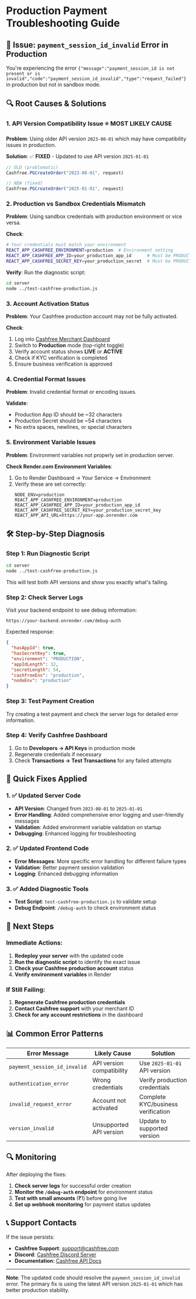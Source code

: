 # Production Payment Troubleshooting Guide

## 🚨 Issue: `payment_session_id_invalid` Error in Production

You're experiencing the error `{"message":"payment_session_id is not present or is invalid","code":"payment_session_id_invalid","type":"request_failed"}` in production but not in sandbox mode.

## 🔍 Root Causes & Solutions

### 1. **API Version Compatibility Issue** ⭐ **MOST LIKELY CAUSE**

**Problem**: Using older API version `2023-08-01` which may have compatibility issues in production.

**Solution**: ✅ **FIXED** - Updated to use API version `2025-01-01`

```javascript
// OLD (problematic)
Cashfree.PGCreateOrder("2023-08-01", request)

// NEW (fixed)
Cashfree.PGCreateOrder("2025-01-01", request)
```

### 2. **Production vs Sandbox Credentials Mismatch**

**Problem**: Using sandbox credentials with production environment or vice versa.

**Check**:
```bash
# Your credentials must match your environment
REACT_APP_CASHFREE_ENVIRONMENT=production  # Environment setting
REACT_APP_CASHFREE_APP_ID=your_production_app_id      # Must be PRODUCTION credentials
REACT_APP_CASHFREE_SECRET_KEY=your_production_secret  # Must be PRODUCTION credentials
```

**Verify**: Run the diagnostic script:
```bash
cd server
node ../test-cashfree-production.js
```

### 3. **Account Activation Status**

**Problem**: Your Cashfree production account may not be fully activated.

**Check**:
1. Log into [Cashfree Merchant Dashboard](https://merchant.cashfree.com/)
2. Switch to **Production** mode (top-right toggle)
3. Verify account status shows **LIVE** or **ACTIVE**
4. Check if KYC verification is completed
5. Ensure business verification is approved

### 4. **Credential Format Issues**

**Problem**: Invalid credential format or encoding issues.

**Validate**:
- Production App ID should be ~32 characters
- Production Secret should be ~54 characters
- No extra spaces, newlines, or special characters

### 5. **Environment Variable Issues**

**Problem**: Environment variables not properly set in production server.

**Check Render.com Environment Variables**:
1. Go to Render Dashboard → Your Service → Environment
2. Verify these are set correctly:
   ```
   NODE_ENV=production
   REACT_APP_CASHFREE_ENVIRONMENT=production
   REACT_APP_CASHFREE_APP_ID=your_production_app_id
   REACT_APP_CASHFREE_SECRET_KEY=your_production_secret_key
   REACT_APP_API_URL=https://your-app.onrender.com
   ```

## 🛠️ Step-by-Step Diagnosis

### Step 1: Run Diagnostic Script
```bash
cd server
node ../test-cashfree-production.js
```

This will test both API versions and show you exactly what's failing.

### Step 2: Check Server Logs
Visit your backend endpoint to see debug information:
```
https://your-backend.onrender.com/debug-auth
```

Expected response:
```json
{
  "hasAppId": true,
  "hasSecretKey": true,
  "environment": "PRODUCTION",
  "appIdLength": 32,
  "secretLength": 54,
  "cashfreeEnv": "production",
  "nodeEnv": "production"
}
```

### Step 3: Test Payment Creation
Try creating a test payment and check the server logs for detailed error information.

### Step 4: Verify Cashfree Dashboard
1. Go to **Developers → API Keys** in production mode
2. Regenerate credentials if necessary
3. Check **Transactions → Test Transactions** for any failed attempts

## 🔧 Quick Fixes Applied

### 1. ✅ Updated Server Code
- **API Version**: Changed from `2023-08-01` to `2025-01-01`
- **Error Handling**: Added comprehensive error logging and user-friendly messages
- **Validation**: Added environment variable validation on startup
- **Debugging**: Enhanced logging for troubleshooting

### 2. ✅ Updated Frontend Code  
- **Error Messages**: More specific error handling for different failure types
- **Validation**: Better payment session validation
- **Logging**: Enhanced debugging information

### 3. ✅ Added Diagnostic Tools
- **Test Script**: `test-cashfree-production.js` to validate setup
- **Debug Endpoint**: `/debug-auth` to check environment status

## 🚀 Next Steps

### Immediate Actions:
1. **Redeploy your server** with the updated code
2. **Run the diagnostic script** to identify the exact issue
3. **Check your Cashfree production account** status
4. **Verify environment variables** in Render

### If Still Failing:
1. **Regenerate Cashfree production credentials**
2. **Contact Cashfree support** with your merchant ID
3. **Check for any account restrictions** in the dashboard

## 📊 Common Error Patterns

| Error Message | Likely Cause | Solution |
|---------------|--------------|----------|
| `payment_session_id_invalid` | API version compatibility | Use `2025-01-01` API version |
| `authentication_error` | Wrong credentials | Verify production credentials |
| `invalid_request_error` | Account not activated | Complete KYC/business verification |
| `version_invalid` | Unsupported API version | Update to supported version |

## 🔍 Monitoring

After deploying the fixes:
1. **Check server logs** for successful order creation
2. **Monitor the `/debug-auth` endpoint** for environment status
3. **Test with small amounts** (₹1) before going live
4. **Set up webhook monitoring** for payment status updates

## 📞 Support Contacts

If the issue persists:
- **Cashfree Support**: support@cashfree.com
- **Discord**: [Cashfree Discord Server](https://discord.gg/cashfree)
- **Documentation**: [Cashfree API Docs](https://www.cashfree.com/docs/)

---

**Note**: The updated code should resolve the `payment_session_id_invalid` error. The primary fix is using the latest API version `2025-01-01` which has better production stability. 